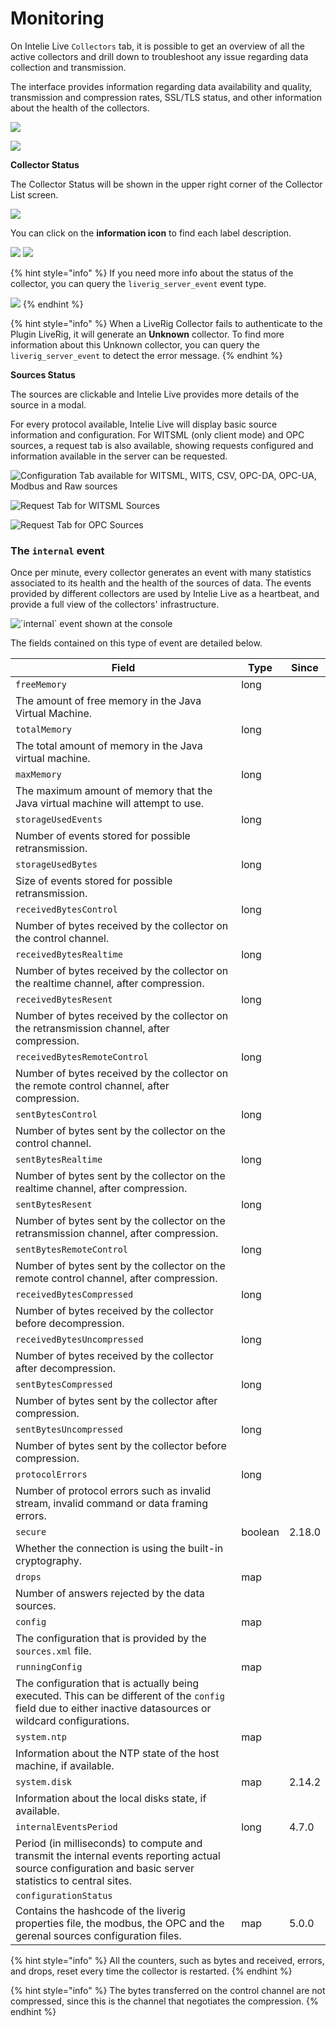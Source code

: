 # Monitoring

On Intelie Live `Collectors` tab, it is possible to get an overview of all the active collectors and drill down to troubleshoot any issue regarding data collection and transmission.

The interface provides information regarding data availability and quality, transmission and compression rates, SSL/TLS status, and other information about the health of the collectors.

![](<../.gitbook/assets/collector-monitoring.png>)

![](<../.gitbook/assets/collector-monitoring-2.png>)

**Collector Status**

The Collector Status will be shown in the upper right corner of the Collector List screen.

![](<../.gitbook/assets/collector-monitoring-status.png>)

You can click on the **information icon** to find each label description.

![](../.gitbook/assets/collector-monitoring-status-info.png)
![](../.gitbook/assets/collector-monitoring-status-label.png)

{% hint style="info" %}
If you need more info about the status of the collector, you can query the `liverig_server_event` event type. 

![](../.gitbook/assets/collector-monitoring-liverig_server_event-query.png)
{% endhint %}

{% hint style="info" %}
When a LiveRig Collector fails to authenticate to the Plugin LiveRig, it will generate an **Unknown** collector.
To find more information about this Unknown collector, you can query the `liverig_server_event` to detect the error message.
{% endhint %}

**Sources Status**

The sources are clickable and Intelie Live provides more details of the source in a modal.

For every protocol available, Intelie Live will display basic source information and configuration. For WITSML (only client mode) and OPC sources, a request tab is also available, showing requests configured and information available in the server can be requested.

![Configuration Tab available for WITSML, WITS, CSV, OPC-DA, OPC-UA, Modbus and Raw sources](<../.gitbook/assets/collector-witsml-source.png>)

![Request Tab for WITSML Sources](<../.gitbook/assets/collector-witsml-requests.png>)

![Request Tab for OPC Sources](<../.gitbook/assets/collector-opc-requests.png>)

### The `internal` event

Once per minute, every collector generates an event with many statistics associated to its health and the health of the sources of data. The events provided by different collectors are used by Intelie Live as a heartbeat, and provide a full view of the collectors' infrastructure.

![\`internal\` event shown at the console](<../.gitbook/assets/image (462).png>)

The fields contained on this type of event are detailed below.

| Field                                                                                                                                                         | Type    | Since  |
| ------------------------------------------------------------------------------------------------------------------------------------------------------------- | ------- | ------ |
| `freeMemory`                                                                                                                                                  | long    |        |
| The amount of free memory in the Java Virtual Machine.                                                                                                        |         |        |
| `totalMemory`                                                                                                                                                 | long    |        |
| The total amount of memory in the Java virtual machine.                                                                                                       |         |        |
| `maxMemory`                                                                                                                                                   | long    |        |
| The maximum amount of memory that the Java virtual machine will attempt to use.                                                                               |         |        |
| `storageUsedEvents`                                                                                                                                           | long    |        |
| Number of events stored for possible retransmission.                                                                                                          |         |        |
| `storageUsedBytes`                                                                                                                                            | long    |        |
| Size of events stored for possible retransmission.                                                                                                            |         |        |
| `receivedBytesControl`                                                                                                                                        | long    |        |
| Number of bytes received by the collector on the control channel.                                                                                             |         |        |
| `receivedBytesRealtime`                                                                                                                                       | long    |        |
| Number of bytes received by the collector on the realtime channel, after compression.                                                                         |         |        |
| `receivedBytesResent`                                                                                                                                         | long    |        |
| Number of bytes received by the collector on the retransmission channel, after compression.                                                                   |         |        |
| `receivedBytesRemoteControl`                                                                                                                                  | long    |        |
| Number of bytes received by the collector on the remote control channel, after compression.                                                                   |         |        |
| `sentBytesControl`                                                                                                                                            | long    |        |
| Number of bytes sent by the collector on the control channel.                                                                                                 |         |        |
| `sentBytesRealtime`                                                                                                                                           | long    |        |
| Number of bytes sent by the collector on the realtime channel, after compression.                                                                             |         |        |
| `sentBytesResent`                                                                                                                                             | long    |        |
| Number of bytes sent by the collector on the retransmission channel, after compression.                                                                       |         |        |
| `sentBytesRemoteControl`                                                                                                                                      | long    |        |
| Number of bytes sent by the collector on the remote control channel, after compression.                                                                       |         |        |
| `receivedBytesCompressed`                                                                                                                                     | long    |        |
| Number of bytes received by the collector before decompression.                                                                                               |         |        |
| `receivedBytesUncompressed`                                                                                                                                   | long    |        |
| Number of bytes received by the collector after decompression.                                                                                                |         |        |
| `sentBytesCompressed`                                                                                                                                         | long    |        |
| Number of bytes sent by the collector after compression.                                                                                                      |         |        |
| `sentBytesUncompressed`                                                                                                                                       | long    |        |
| Number of bytes sent by the collector before compression.                                                                                                     |         |        |
| `protocolErrors`                                                                                                                                              | long    |        |
| Number of protocol errors such as invalid stream, invalid command or data framing errors.                                                                     |         |        |
| `secure`                                                                                                                                                      | boolean | 2.18.0 |
| Whether the connection is using the built-in cryptography.                                                                                                    |         |        |
| `drops`                                                                                                                                                       | map     |        |
| Number of answers rejected by the data sources.                                                                                                               |         |        |
| `config`                                                                                                                                                      | map     |        |
| The configuration that is provided by the `sources.xml` file.                                                                                                 |         |        |
| `runningConfig`                                                                                                                                               | map     |        |
| The configuration that is actually being executed. This can be different of the `config` field due to either inactive datasources or wildcard configurations. |         |        |
| `system.ntp`                                                                                                                                                  | map     |        |
| Information about the NTP state of the host machine, if available.                                                                                            |         |        |
| `system.disk`                                                                                                                                                 | map     | 2.14.2 |
| Information about the local disks state, if available.                                                                                                        |         |        |
| `internalEventsPeriod`                                                                                                                                        | long    | 4.7.0  |
| Period (in milliseconds) to compute and transmit the internal events reporting actual source configuration and basic server statistics to central sites.      |         |        |
|`configurationStatus`                                                                                                                                          |         |        |
| Contains the hashcode of the liverig properties file, the modbus, the OPC and the gerenal sources configuration files.                                        | map     | 5.0.0  |

{% hint style="info" %}
All the counters, such as bytes and received, errors, and drops, reset every time the collector is restarted.
{% endhint %}

{% hint style="info" %}
The bytes transferred on the control channel are not compressed, since this is the channel that negotiates the compression.
{% endhint %}

